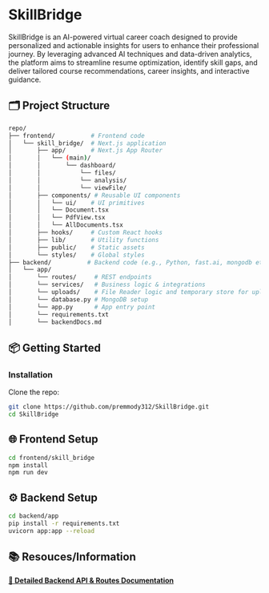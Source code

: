 # SkillBridge

SkillBridge is an AI-powered virtual career coach designed to provide personalized and actionable insights for users to enhance their professional journey. By leveraging advanced AI techniques and data-driven analytics, the platform aims to streamline resume optimization, identify skill gaps, and deliver tailored course recommendations, career insights, and interactive guidance.


## 🗂️ Project Structure

```bash
repo/
├── frontend/          # Frontend code
│   └── skill_bridge/  # Next.js application
│       ├── app/       # Next.js App Router
│       │   └── (main)/
│       │       └── dashboard/
│       │           └── files/
│       │           └── analysis/
│       │           └── viewFile/
│       ├── components/ # Reusable UI components
│       │   └── ui/    # UI primitives
│       │   └── Document.tsx
│       │   └── PdfView.tsx
│       │   └── AllDocuments.tsx
│       ├── hooks/     # Custom React hooks
│       ├── lib/       # Utility functions
│       ├── public/    # Static assets
│       └── styles/    # Global styles
├── backend/          # Backend code (e.g., Python, fast.ai, mongodb etc.)
│   └── app/
│       └── routes/     # REST endpoints
│       └── services/   # Business logic & integrations
│       └── uploads/    # File Reader logic and temporary store for uploaded resumes
│       └── database.py # MongoDB setup 
│       └── app.py      # App entry point
│       └── requirements.txt 
│       └── backendDocs.md

```

## 📦 Getting Started

### Installation

Clone the repo:

```bash
git clone https://github.com/premmody312/SkillBridge.git
cd SkillBridge

```

## 🌐 Frontend Setup
```bash
cd frontend/skill_bridge
npm install
npm run dev

```

## ⚙️ Backend Setup
```bash
cd backend/app
pip install -r requirements.txt
uvicorn app:app --reload

```

## 📚 Resouces/Information
**[📄 Detailed Backend API & Routes Documentation](backend/app/backendDocs.md)**

